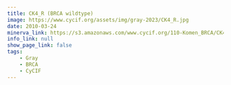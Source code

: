 ```yaml
---
title: CK4_R (BRCA wildtype)
image: https://www.cycif.org/assets/img/gray-2023/CK4_R.jpg
date: 2010-03-24
minerva_link: https://s3.amazonaws.com/www.cycif.org/110-Komen_BRCA/CK4_R/index.html
info_link: null
show_page_link: false
tags:
    - Gray
    - BRCA
    - CyCIF
---
```

